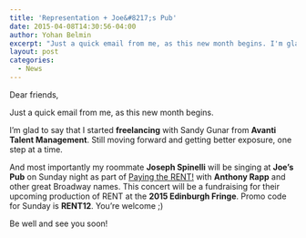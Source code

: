 ```yaml
---
title: 'Representation + Joe&#8217;s Pub'
date: 2015-04-08T14:30:56-04:00
author: Yohan Belmin
excerpt: "Just a quick email from me, as this new month begins. I'm glad to say that I started freelancing with Sandy Gunar from Avanti Talent Management. Still moving forward and getting better exposure, one step at a time."
layout: post
categories:
  - News
---
```

Dear friends,

Just a quick email from me, as this new month begins.

I&#8217;m glad to say that I started **freelancing** with Sandy Gunar from **Avanti Talent Management**. Still moving forward and getting better exposure, one step at a time.

And most importantly my roommate **Joseph Spinelli** will be singing at **Joe&#8217;s Pub** on Sunday night as part of <a href="http://www.playbill.com/news/article/anthony-rapp-will-get-back-to-paying-the-rent-this-month-345879#.VR7Pas_XE8A.facebook" target="_blank">Paying the RENT!</a> with **Anthony Rapp** and other great Broadway names. This concert will be a fundraising for their upcoming production of RENT at the **2015 Edinburgh Fringe**. Promo code for Sunday is **RENT12**. You&#8217;re welcome ;)

Be well and see you soon!
